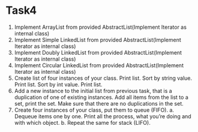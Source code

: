 # Task4
1.	Implement ArrayList from provided AbstractList(Implement Iterator as internal class)
2.	Implement Simple LinkedList from provided AbstractList(Implement Iterator as internal class)
3.	Implement Doubly LinkedList from provided AbstractList(Implement Iterator as internal class)
4.	Implement Circular LinkedList from provided AbstractList(Implement Iterator as internal class)
5.	Create list of four instances of your class. Print list. Sort by string value. Print list. Sort by int value. Print list.
6.	Add a new instance to the initial list from previous task, that is a duplication of one of existing instances. Add all items from the list to a set, print the set. Make sure that there are no duplications in the set.
7.	Create four instances of your class, put them to queue (FIFO).
a.	Dequeue items one by one. Print all the process, what you’re doing and with which object.
b.	Repeat the same for stack (LIFO).

